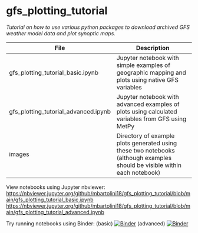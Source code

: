 # gfs_plotting_tutorial
*Tutorial on how to use various python packages to download archived GFS weather model data and plot synoptic maps.*

| File | Description |
| ---- | ----------- |
| gfs_plotting_tutorial_basic.ipynb | Jupyter notebook with simple examples of geographic mapping and plots using native GFS variables |
| gfs_plotting_tutorial_advanced.ipynb | Jupyter notebook with advanced examples of plots using calculated variables from GFS using MetPy |
| images | Directory of example plots generated using these two notebooks (although examples should be visible within each notebook) |

View notebooks using Jupyter nbviewer: 
https://nbviewer.jupyter.org/github/mbartolini18/gfs_plotting_tutorial/blob/main/gfs_plotting_tutorial_basic.ipynb
https://nbviewer.jupyter.org/github/mbartolini18/gfs_plotting_tutorial/blob/main/gfs_plotting_tutorial_advanced.ipynb

Try running notebooks using Binder: 
(basic) [![Binder](https://mybinder.org/badge_logo.svg)](https://mybinder.org/v2/gh/mbartolini18/gfs_plotting_tutorial/binder_test?filepath=gfs_plotting_tutorial_basic.ipynb)
(advanced) [![Binder](https://mybinder.org/badge_logo.svg)](https://mybinder.org/v2/gh/mbartolini18/gfs_plotting_tutorial/binder_test?filepath=gfs_plotting_tutorial_advanced.ipynb)
